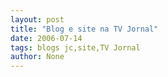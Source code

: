 ```yaml
---
layout: post
title: "Blog e site na TV Jornal"
date: 2006-07-14
tags: blogs jc,site,TV Jornal
author: None
---
```

 